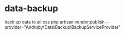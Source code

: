 # data-backup
back up data to ali oss
php artisan vendor:publish --provider="Andruby\Data\Backup\BackupServiceProvider"